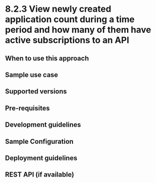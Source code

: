 # 8.2.3 View newly created application count during a time period and how many of them have active subscriptions to an API


## When to use this approach


## Sample use case


## Supported versions


## Pre-requisites


## Development guidelines

## Sample Configuration


## Deployment guidelines


## REST API (if available)

